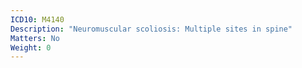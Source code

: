 ```yaml
---
ICD10: M4140
Description: "Neuromuscular scoliosis: Multiple sites in spine"
Matters: No
Weight: 0
---
```



